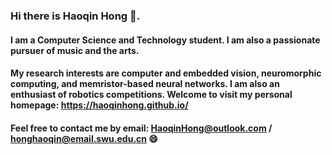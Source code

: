 ### Hi there is Haoqin Hong 👋.

#### I am a Computer Science and Technology student. I am also a passionate pursuer of music and the arts. 
#### My research interests are computer and embedded vision, neuromorphic computing, and memristor-based neural networks. I am also an enthusiast of robotics competitions. Welcome to visit my personal homepage: <a herf="//haoqinhong.github.io/">https://haoqinhong.github.io/</a>
#### Feel free to contact me by email: HaoqinHong@outlook.com / honghaoqin@email.swu.edu.cn 😄

<!--
**HaoqinHong/haoqinhong** is a ✨ _special_ ✨ repository because its `README.md` (this file) appears on your GitHub profile.

Here are some ideas to get you started:

- 🔭 I’m currently working on ...
- 🌱 I’m currently learning ...
- 👯 I’m looking to collaborate on ...
- 🤔 I’m looking for help with ...
- 💬 Ask me about ...
- 📫 How to reach me: ...
- 😄 Pronouns: ...
- ⚡ Fun fact: ...
-->
